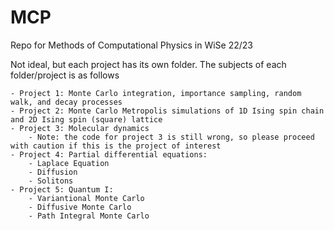 # MCP
Repo for Methods of Computational Physics in WiSe 22/23

Not ideal, but each project has its own folder. The subjects of each folder/project is as follows

    - Project 1: Monte Carlo integration, importance sampling, random walk, and decay processes
    - Project 2: Monte Carlo Metropolis simulations of 1D Ising spin chain and 2D Ising spin (square) lattice
    - Project 3: Molecular dynamics 
        - Note: the code for project 3 is still wrong, so please proceed with caution if this is the project of interest
    - Project 4: Partial differential equations:
        - Laplace Equation
        - Diffusion
        - Solitons
    - Project 5: Quantum I:
        - Variantional Monte Carlo
        - Diffusive Monte Carlo
        - Path Integral Monte Carlo



